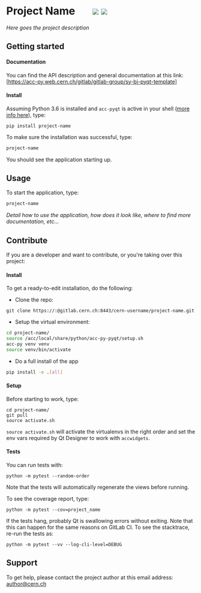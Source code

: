 # Project Name    &nbsp; &nbsp; &nbsp; ![](https://gitlab.cern.ch/gitlab-group/sy-bi-pyqt-template/badges/master/coverage.svg)  ![](https://gitlab.cern.ch/gitlab-group/sy-bi-pyqt-template/badges/master/pipeline.svg)



_Here goes the project description_

## Getting started

#### Documentation

You can find the API description and general documentation at this link:
[https://acc-py.web.cern.ch/gitlab/gitlab-group/sy-bi-pyqt-template]

#### Install

Assuming Python 3.6 is installed and `acc-pyqt` is active in your shell
([more info here](https://wikis.cern.ch/display/ACCPY/PyQt+distribution)), type:
```shell
pip install project-name
```
To make sure the installation was successful, type:
```bash
project-name
```
You should see the application starting up.

## Usage

To start the application, type:
```bash
project-name
```

_Detail how to use the application, how does it look like, where to find more documentation, etc..._

## Contribute
If you are a developer and want to contribute, or you're taking over this project:

#### Install
To get a ready-to-edit installation, do the following:

- Clone the repo:
```shell
git clone https://:@gitlab.cern.ch:8443/cern-username/project-name.git
```
- Setup the virtual environment:
```bash
cd project-name/
source /acc/local/share/python/acc-py-pyqt/setup.sh
acc-py venv venv
source venv/bin/activate
```
- Do a full install of the app
```bash
pip install -e .[all]
```

#### Setup
Before starting to work, type:
```shell
cd project-name/
git pull
source activate.sh
```

`source activate.sh` will activate the virtualenvs in the right order and set the
env vars required by Qt Designer to work with `accwidgets`.

#### Tests
You can run tests with:

```shell
python -m pytest --random-order
```
Note that the tests will automatically regenerate the views before running.

To see the coverage report, type:
```shell
python -m pytest --cov=project_name
```

If the tests hang, probably Qt is swallowing errors without exiting. Note that
this can happen for the same reasons on GitLab CI. To see the stacktrace,
re-run the tests as:

```shell
python -m pytest --vv --log-cli-level=DEBUG
```

## Support

To get help, please contact the project author at this email address: author@cern.ch
